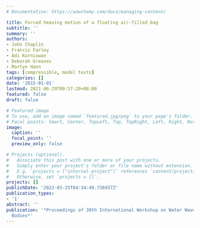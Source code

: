 ```yaml
---
# Documentation: https://wowchemy.com/docs/managing-content/

title: Forced heaving motion of a floating air-filled bag
subtitle: ''
summary: ''
authors:
- John Chaplin
- Francis Farley
- Adi Kurniawan
- Deborah Greaves
- Martyn Hann
tags: [compressible, model tests]
categories: []
date: '2015-01-01'
lastmod: 2021-06-29T09:57:20+08:00
featured: false
draft: false

# Featured image
# To use, add an image named `featured.jpg/png` to your page's folder.
# Focal points: Smart, Center, TopLeft, Top, TopRight, Left, Right, BottomLeft, Bottom, BottomRight.
image:
  caption: ''
  focal_point: ''
  preview_only: false

# Projects (optional).
#   Associate this post with one or more of your projects.
#   Simply enter your project's folder or file name without extension.
#   E.g. `projects = ["internal-project"]` references `content/project/deep-learning/index.md`.
#   Otherwise, set `projects = []`.
projects: []
publishDate: '2022-03-25T04:34:49.736937Z'
publication_types:
- '1'
abstract: ''
publication: '*Proceedings of 30th International Workshop on Water Waves and Floating
  Bodies*'
---
```

